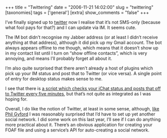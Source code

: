 +++
title = "Twittering"
date = "2006-11-21 14:02:00"
slug = "twittering"
[taxonomies]
tags = ['general']
[extra]
show_comments = "false"
+++

I’ve finally signed up to [twitter](http://twitter.com/pip) now I realise that it’s not SMS-only (because what fool pays for that?) and I can update via IM. It seems cute.

The IM bot didn’t recognise my Jabber address (or at least I didn’t receive anything at that address), although it did pick up my Gmail account. The bot always appears offline to me though, which means that it doesn’t show up in my contact list until I turn on “show offline contacts”, which is very annoying, and means I’ll probably forget all about it.

I’m also quite surprised that there aren’t already a host of plugins which pick up your IM status and post that to Twitter (or vice versa). A single point of entry for desktop status makes sense to me.

I see that there is [a script which checks your iChat status and posts that off to Twitter every five minutes](http://www.tikirobot.net/wp/2006/09/24/updating-twitter-via-ichat-or-aim-status-message/ "Updating Twitter via iChat or AIM status message"), but that’s not quite as integrated as I was hoping for.

Overall, I do like the notion of Twitter, at least in some sense, although, [like Phil Gyford](http://www.gyford.com/phil/writing/2006/11/19/your_single_soci.php) I was reasonably surprised that I’d have to set up yet another social network. I did some work on this last year, I’ll see if I can do anything more practical about it. There’s an obvious application for creating your FOAF file and using a service’s API for auto-creating a social network.
